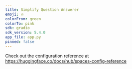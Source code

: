 ```yaml
---
title: Simplify Question Answerer
emoji: 🔥
colorFrom: green
colorTo: pink
sdk: gradio
sdk_version: 5.4.0
app_file: app.py
pinned: false
---
```


Check out the configuration reference at https://huggingface.co/docs/hub/spaces-config-reference
